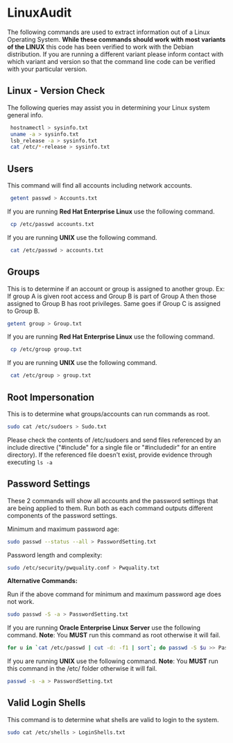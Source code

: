# LinuxAudit

The following commands are used to extract information out of a Linux Operating System.  **While these commands should work with most variants of the LINUX** this code has been verified to work with the Debian distribution.  If you are running a different variant please inform contact with which variant and version so that the command line code can be verified with your particular version.

## **Linux - Version Check**
The following queries may assist you in determining your Linux system general info.

``` Bash
 hostnamectl > sysinfo.txt
 uname -a > sysinfo.txt
 lsb_release -a > sysinfo.txt
 cat /etc/*-release > sysinfo.txt
```

## Users

This command will find all accounts including network accounts.

``` Bash
 getent passwd > Accounts.txt
```

If you are running **Red Hat Enterprise Linux** use the following command.

``` Bash
 cp /etc/passwd accounts.txt
```

If you are running **UNIX** use the following command.

``` Bash
 cat /etc/passwd > accounts.txt
```

## Groups

This is to determine if an account or group is assigned to another group.  Ex: If group A is given root access and Group B is part of Group A then those assigned to Group B has root privileges.  Same goes if Group C is assigned to Group B.

``` Bash
getent group > Group.txt
```

If you are running **Red Hat Enterprise Linux** use the following command.

``` Bash
 cp /etc/group group.txt
```

If you are running **UNIX** use the following command.

``` Bash
 cat /etc/group > group.txt
```

## Root Impersonation

This is to determine what groups/accounts can run commands as root.

``` Bash
sudo cat /etc/sudoers > Sudo.txt
```

Please check the contents of /etc/sudoers and send files referenced by an include directive ("#include" for a single file or "#includedir" for an entire directory). If the referenced file doesn't exist, provide evidence through executing `ls -a`

## Password Settings

These 2 commands will show all accounts and the password settings that are being applied to them. Run both as each command outputs different components of the password settings.

Minimum and maximum password age:

``` Bash
sudo passwd --status --all > PasswordSetting.txt
```

Password length and complexity:

``` Bash
sudo /etc/security/pwquality.conf > Pwquality.txt
```

**Alternative Commands:**

Run if the above command for minimum and maximum password age does not work.

``` Bash
sudo passwd -S -a > PasswordSetting.txt
```

If you are running **Oracle Enterprise Linux Server** use the following command. **Note**: You **MUST** run this command as root otherwise it will fail.

``` Bash
for u in `cat /etc/passwd | cut -d: -f1 | sort`; do passwd -S $u >> PasswordSetting.txt; done
```

If you are running **UNIX** use the following command. **Note**: You **MUST** run this command in the /etc/ folder otherwise it will fail.

``` Bash
passwd -s -a > PasswordSetting.txt
```

## Valid Login Shells

This command is to determine what shells are valid to login to the system.

``` Bash
sudo cat /etc/shells > LoginShells.txt
```
